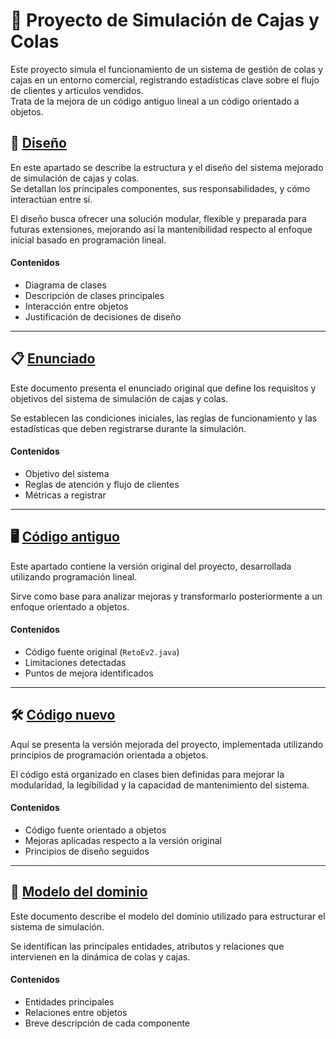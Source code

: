 # 🏪 Proyecto de Simulación de Cajas y Colas

Este proyecto simula el funcionamiento de un sistema de gestión de colas y cajas en un entorno comercial, registrando estadísticas clave sobre el flujo de clientes y artículos vendidos.  
Trata de la mejora de un código antiguo lineal a un código orientado a objetos.

## 🛫 [Diseño](/documentos/diseño.md)


En este apartado se describe la estructura y el diseño del sistema mejorado de simulación de cajas y colas.  
Se detallan los principales componentes, sus responsabilidades, y cómo interactúan entre sí.

El diseño busca ofrecer una solución modular, flexible y preparada para futuras extensiones, mejorando así la mantenibilidad respecto al enfoque inicial basado en programación lineal.

#### Contenidos

- Diagrama de clases
- Descripción de clases principales
- Interacción entre objetos
- Justificación de decisiones de diseño

---

## 📋 [Enunciado](/documentos/enunciado.md)


Este documento presenta el enunciado original que define los requisitos y objetivos del sistema de simulación de cajas y colas.

Se establecen las condiciones iniciales, las reglas de funcionamiento y las estadísticas que deben registrarse durante la simulación.

#### Contenidos

- Objetivo del sistema
- Reglas de atención y flujo de clientes
- Métricas a registrar

---

## 🖥️ [Código antiguo](/proyecto/proyectoInicial/RetoEv2.java)


Este apartado contiene la versión original del proyecto, desarrollada utilizando programación lineal.

Sirve como base para analizar mejoras y transformarlo posteriormente a un enfoque orientado a objetos.

#### Contenidos

- Código fuente original (`RetoEv2.java`)
- Limitaciones detectadas
- Puntos de mejora identificados

---

## 🛠️ [Código nuevo](/proyecto/proyectoMejorado/)


Aquí se presenta la versión mejorada del proyecto, implementada utilizando principios de programación orientada a objetos.

El código está organizado en clases bien definidas para mejorar la modularidad, la legibilidad y la capacidad de mantenimiento del sistema.

#### Contenidos

- Código fuente orientado a objetos
- Mejoras aplicadas respecto a la versión original
- Principios de diseño seguidos

---

## 📝 [Modelo del dominio](/documentos/modeloDominio.md)


Este documento describe el modelo del dominio utilizado para estructurar el sistema de simulación.

Se identifican las principales entidades, atributos y relaciones que intervienen en la dinámica de colas y cajas.

#### Contenidos

- Entidades principales
- Relaciones entre objetos
- Breve descripción de cada componente
